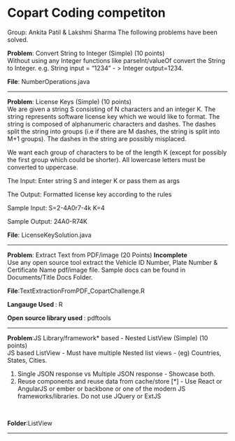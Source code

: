 # Copart Coding competiton

Group: Ankita Patil & Lakshmi Sharma
The following problems have been solved.

<b>Problem</b>: Convert String to Integer (Simple) (10 points) <br>
Without using any Integer functions like parseInt/valueOf convert the String to Integer. e.g. String input = “1234” - > Integer output=1234.

<b>File</b>: NumberOperations.java


<hr>

<b>Problem</b>: License Keys (Simple) (10 points)<br>
We are given a string S consisting of N characters and an integer K. The string represents software license key which we would like to format. The string is composed of alphanumeric characters and dashes. The dashes split the string into groups (i.e if there are M dashes, the string is split into M+1 groups). The dashes in the string are possibly misplaced.

We want each group of characters to be of the length K (except for possibly the first group which could be shorter). All lowercase letters must be converted to uppercase.

The Input: Enter string S and integer K or pass them as args

The Output: Formatted license key according to the rules

Sample Input: S=2-4A0r7-4k K=4

Sample Output: 24A0-R74K

<b>File</b>: LicenseKeySolution.java

<hr>
<b>Problem</b>: Extract Text from PDF/image (20 Points) <b>Incomplete</b><br>
Use any open source tool extract the Vehicle ID Number, Plate Number & Certificate Name pdf/image file. Sample docs can be found in Documents/Title Docs Folder.

<br>

<b>File</b>:TextExtractionFromPDF_CopartChallenge.R <br>

<b>Langauge Used </b>: R<br>

<b>Open source library used </b>: pdftools

<hr>

<b>Problem</b>:JS Library/framework* based - Nested ListView (Simple) (10 points)<br>
JS based ListView - Must have multiple Nested list views - (eg) Countries, States, Cities.
1. Single JSON response vs Multiple JSON response - Showcase both.
2. Reuse components and reuse data from cache/store [*] - Use React or AngularJS or ember or backbone or one of the modern JS frameworks/libraries. Do not use JQuery or ExtJS
<br>

<b>Folder</b>:ListView <br>

<hr>


